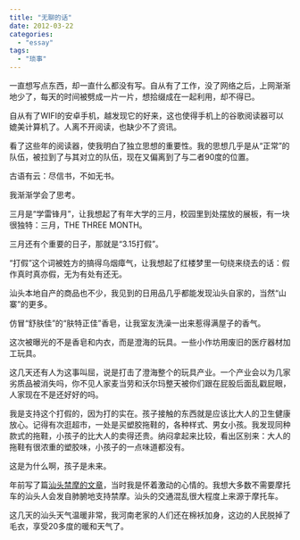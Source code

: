 ```yaml
---
title: "无聊的话"
date: 2012-03-22
categories: 
  - "essay"
tags: 
  - "琐事"
---
```


一直想写点东西，却一直什么都没有写。自从有了工作，没了网络之后，上网渐渐地少了，每天的时间被劈成一片一片，想拾缀成在一起利用，却不得已。

自从有了WIFI的安卓手机，越发现它的好来，这也使得手机上的谷歌阅读器可以媲美计算机了。人离不开阅读，也缺少不了资讯。

看了这些年的阅读器，使我明白了独立思想的重要性。我的思想几乎是从“正常”的队伍，被拉到了与其对立的队伍，现在又偏离到了与二者90度的位置。

古语有云：尽信书，不如无书。

我渐渐学会了思考。

三月是“学雷锋月”，让我想起了有年大学的三月，校园里到处摆放的展板，有一块很独特：三月，THE THREE MONTH。

三月还有个重要的日子，那就是“3.15打假”。

“打假”这个词被姓方的搞得乌烟瘴气，让我想起了红楼梦里一句绕来绕去的话：假作真时真亦假，无为有处有还无。

汕头本地自产的商品也不少，我见到的日用品几乎都能发现汕头自家的，当然“山寨”的更多。

仿冒“舒肤佳”的“肤特正佳”香皂，让我室友洗澡一出来惹得满屋子的香气。

这次被曝光的不是香皂和内衣，而是澄海的玩具。一些小作坊用废旧的医疗器材加工玩具。

这几天还有人为这事叫屈，说是打击了澄海整个的玩具产业。一个产业会以为几家劣质品被消失吗，你不见人家麦当劳和沃尔玛整天被你们跟在屁股后面乱戳屁眼，人家现在不是还好好的吗。

我是支持这个打假的，因为打的实在。孩子接触的东西就是应该比大人的卫生健康放心。记得有次逛超市，一处是买塑胶拖鞋的，各种样式、男女小孩。我发现同种款式的拖鞋，小孩子的比大人的卖得还贵。纳闷拿起来比较，看出区别来：大人的拖鞋有很浓重的塑胶味，小孩子的一点味道都没有。

这是为什么啊，孩子是未来。

年前写了篇[汕头禁摩的文章](http://www.jfsay.com/archives/460.html "汕头禁摩")，当时我是怀着激动的心情的。我想大多数不需要摩托车的汕头人会发自肺腑地支持禁摩。汕头的交通混乱很大程度上来源于摩托车。

这几天的汕头天气温暖非常，我河南老家的人们还在棉袄加身，这边的人民脱掉了毛衣，享受20多度的暖和天气了。
